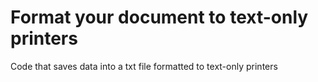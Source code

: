 # Format your document to text-only printers
Code that saves data into a txt file formatted to text-only printers
